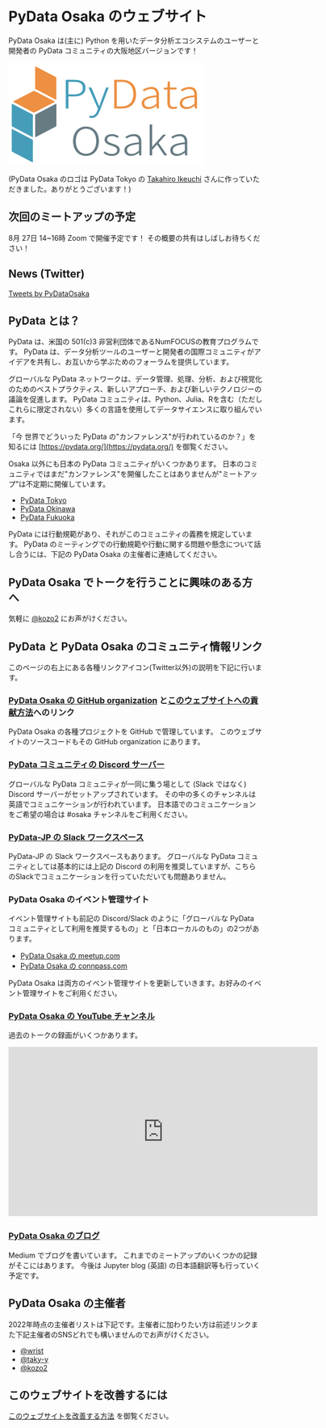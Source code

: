 # PyData Osaka のウェブサイト

PyData Osaka は(主に) Python を用いたデータ分析エコシステムのユーザーと開発者の PyData コミュニティの大阪地区バージョンです！

![](pydataosakalogo.png)

(PyData Osaka のロゴは PyData Tokyo の [Takahiro Ikeuchi](https://github.com/iktakahiro) さんに作っていただきました。ありがとうございます！)

## 次回のミートアップの予定

8月 27日 14~16時 Zoom で開催予定です！
その概要の共有はしばしお待ちください！

## News (Twitter)

<a class="twitter-timeline" data-height="540" href="https://twitter.com/PyDataOsaka?ref_src=twsrc%5Etfw">Tweets by PyDataOsaka</a> <script async src="https://platform.twitter.com/widgets.js" charset="utf-8"></script>

## PyData とは？

PyData は、米国の 501(c)3 非営利団体であるNumFOCUSの教育プログラムです。
PyData は、データ分析ツールのユーザーと開発者の国際コミュニティがアイデアを共有し、お互いから学ぶためのフォーラムを提供しています。

グローバルな PyData ネットワークは、データ管理、処理、分析、および視覚化のためのベストプラクティス、新しいアプローチ、および新しいテクノロジーの議論を促進します。
PyData コミュニティは、Python、Julia、Rを含む（ただしこれらに限定されない）多くの言語を使用してデータサイエンスに取り組んでいます。

「今 世界でどういった PyData の"カンファレンス"が行われているのか？」を知るには [https://pydata.org/](https://pydata.org/) を御覧ください。

Osaka 以外にも日本の PyData コミュニティがいくつかあります。
日本のコミュニティではまだ"カンファレンス"を開催したことはありませんが"ミートアップ"は不定期に開催しています。

- [PyData Tokyo](https://pydatatokyo.connpass.com/)
- [PyData Okinawa](https://pydata.okinawa/)
- [PyData Fukuoka](https://pydatafukuoka.connpass.com/)

PyData には行動規範があり、それがこのコミュニティの義務を規定しています。
PyData のミーティングでの行動規範や行動に関する問題や懸念について話し合うには、下記の PyData Osaka の主催者に連絡してください。

## PyData Osaka でトークを行うことに興味のある方へ

気軽に [@kozo2](https://twitter.com/kozo2) にお声がけください。

## PyData と PyData Osaka のコミュニティ情報リンク

このページの右上にある各種リンクアイコン(Twitter以外)の説明を下記に行います。

### [PyData Osaka の GitHub organization](https://github.com/PyDataOsaka) と[このウェブサイトへの貢献方法](contributing)へのリンク

PyData Osaka の各種プロジェクトを GitHub で管理しています。
このウェブサイトのソースコードもその GitHub organization にあります。

### [PyData コミュニティの Discord サーバー](https://discord.gg/CjspHbE9xe)

グローバルな PyData コミュニティが一同に集う場として (Slack ではなく) Discord サーバーがセットアップされています。
その中の多くのチャンネルは英語でコミュニケーションが行われています。
日本語でのコミュニケーションをご希望の場合は #osaka チャンネルをご利用ください。

### [PyData-JP の Slack ワークスペース](https://join.slack.com/t/pydata-jp/shared_invite/zt-1cihxbxxy-5ge4eQYq4B_hx_p3dvhEmQ)

PyData-JP の Slack ワークスペースもあります。
グローバルな PyData コミュニティとしては基本的には上記の Discord の利用を推奨していますが、こちらのSlackでコミュニケーションを行っていただいても問題ありません。

### PyData Osaka のイベント管理サイト

イベント管理サイトも前記の Discord/Slack のように「グローバルな PyData コミュニティとして利用を推奨するもの」と「日本ローカルのもの」の2つがあります。

- [PyData Osaka の meetup.com](https://www.meetup.com/ja-JP/pydata-osaka/)
- [PyData Osaka の connpass.com](https://pydataosaka.connpass.com/)

PyData Osaka は両方のイベント管理サイトを更新していきます。お好みのイベント管理サイトをご利用ください。

### [PyData Osaka の YouTube チャンネル](https://www.youtube.com/channel/UCXHrkobjEf1yLkmblB6CHyg)

過去のトークの録画がいくつかあります。

<iframe width="613" height="335" src="https://www.youtube.com/embed/kF5_pblN9iw" title="日本の郵便番号データはなぜ扱うのが難しいのか? (嶋内 翔さん[株式会社オープンコレクター])" frameborder="0" allow="accelerometer; autoplay; clipboard-write; encrypted-media; gyroscope; picture-in-picture" allowfullscreen></iframe>

### [PyData Osaka のブログ](https://medium.com/pydata-osaka)

Medium でブログを書いています。
これまでのミートアップのいくつかの記録がそこにはあります。
今後は Jupyter blog (英語) の日本語翻訳等も行っていく予定です。

## PyData Osaka の主催者

2022年時点の主催者リストは下記です。主催者に加わりたい方は前述リンクまた下記主催者のSNSどれでも構いませんのでお声がけください。

- [@wrist](https://github.com/wrist)
- [@taky-y](https://github.com/taku-y)
- [@kozo2](https://github.com/kozo2)

## このウェブサイトを改善するには

[このウェブサイトを改善する方法](https://pydataosaka.github.io/contributing) を御覧ください。
